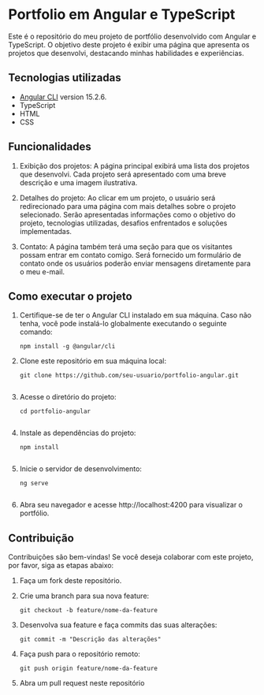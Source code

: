 # Portfolio em Angular e TypeScript

Este é o repositório do meu projeto de portfólio desenvolvido com Angular e TypeScript. O objetivo deste projeto é exibir uma página que apresenta os projetos que desenvolvi, destacando minhas habilidades e experiências.

## Tecnologias utilizadas

- [Angular CLI](https://github.com/angular/angular-cli) version 15.2.6.
- TypeScript
- HTML
- CSS

## Funcionalidades

1. Exibição dos projetos: A página principal exibirá uma lista dos projetos que desenvolvi. Cada projeto será apresentado com uma breve descrição e uma imagem ilustrativa.

2. Detalhes do projeto: Ao clicar em um projeto, o usuário será redirecionado para uma página com mais detalhes sobre o projeto selecionado. Serão apresentadas informações como o objetivo do projeto, tecnologias utilizadas, desafios enfrentados e soluções implementadas.

3. Contato: A página também terá uma seção para que os visitantes possam entrar em contato comigo. Será fornecido um formulário de contato onde os usuários poderão enviar mensagens diretamente para o meu e-mail.

## Como executar o projeto

1. Certifique-se de ter o Angular CLI instalado em sua máquina. Caso não tenha, você pode instalá-lo globalmente executando o seguinte comando:

   ```shell
   npm install -g @angular/cli

2. Clone este repositório em sua máquina local:

   ```shell
   git clone https://github.com/seu-usuario/portfolio-angular.git


3. Acesse o diretório do projeto:

   ```shell
   cd portfolio-angular


4. Instale as dependências do projeto:

   ```shell
   npm install


5. Inicie o servidor de desenvolvimento:

   ```shell
   ng serve


6. Abra seu navegador e acesse http://localhost:4200 para visualizar o portfólio.


## Contribuição

Contribuições são bem-vindas! Se você deseja colaborar com este projeto, por favor, siga as etapas abaixo:

1. Faça um fork deste repositório.

2. Crie uma branch para sua nova feature:

   ```shell
   git checkout -b feature/nome-da-feature

3. Desenvolva sua feature e faça commits das suas alterações:
   
   ```shell
   git commit -m "Descrição das alterações"

4. Faça push para o repositório remoto:

   ```shell
   git push origin feature/nome-da-feature

5. Abra um pull request neste repositório
   
